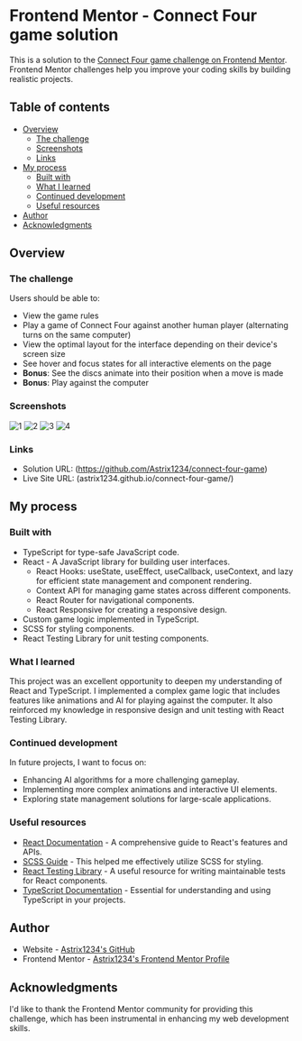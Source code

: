 # Frontend Mentor - Connect Four game solution

This is a solution to the
[Connect Four game challenge on Frontend Mentor](https://www.frontendmentor.io/challenges/connect-four-game-6G8QVH923s).
Frontend Mentor challenges help you improve your coding skills by building
realistic projects.

## Table of contents

- [Overview](#overview)
  - [The challenge](#the-challenge)
  - [Screenshots](#screenshot)
  - [Links](#links)
- [My process](#my-process)
  - [Built with](#built-with)
  - [What I learned](#what-i-learned)
  - [Continued development](#continued-development)
  - [Useful resources](#useful-resources)
- [Author](#author)
- [Acknowledgments](#acknowledgments)

## Overview

### The challenge

Users should be able to:

- View the game rules
- Play a game of Connect Four against another human player (alternating turns on
  the same computer)
- View the optimal layout for the interface depending on their device's screen
  size
- See hover and focus states for all interactive elements on the page
- **Bonus**: See the discs animate into their position when a move is made
- **Bonus**: Play against the computer

### Screenshots

![1](./screenshots/Screenshot_1.png) ![2](./screenshots/Screenshot_2.png)
![3](./screenshots/Screenshot_3.png) ![4](./screenshots/Screenshot_4.png)

### Links

- Solution URL: (https://github.com/Astrix1234/connect-four-game)
- Live Site URL: (astrix1234.github.io/connect-four-game/)

## My process

### Built with

- TypeScript for type-safe JavaScript code.
- React - A JavaScript library for building user interfaces.
  - React Hooks: useState, useEffect, useCallback, useContext, and lazy for
    efficient state management and component rendering.
  - Context API for managing game states across different components.
  - React Router for navigational components.
  - React Responsive for creating a responsive design.
- Custom game logic implemented in TypeScript.
- SCSS for styling components.
- React Testing Library for unit testing components.

### What I learned

This project was an excellent opportunity to deepen my understanding of React
and TypeScript. I implemented a complex game logic that includes features like
animations and AI for playing against the computer. It also reinforced my
knowledge in responsive design and unit testing with React Testing Library.

### Continued development

In future projects, I want to focus on:

- Enhancing AI algorithms for a more challenging gameplay.
- Implementing more complex animations and interactive UI elements.
- Exploring state management solutions for large-scale applications.

### Useful resources

- [React Documentation](https://reactjs.org/) - A comprehensive guide to React's
  features and APIs.
- [SCSS Guide](https://sass-lang.com/documentation) - This helped me effectively
  utilize SCSS for styling.
- [React Testing Library](https://testing-library.com/docs/react-testing-library/intro/) -
  A useful resource for writing maintainable tests for React components.
- [TypeScript Documentation](https://www.typescriptlang.org/docs/) - Essential
  for understanding and using TypeScript in your projects.

## Author

- Website - [Astrix1234's GitHub](https://github.com/Astrix1234)
- Frontend Mentor -
  [Astrix1234's Frontend Mentor Profile](https://www.frontendmentor.io/profile/Astrix1234)

## Acknowledgments

I'd like to thank the Frontend Mentor community for providing this challenge,
which has been instrumental in enhancing my web development skills.
